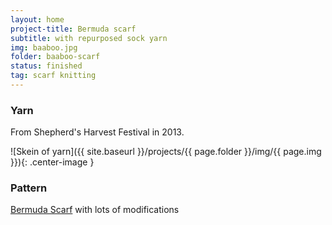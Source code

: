 ```yaml
---
layout: home
project-title: Bermuda scarf
subtitle: with repurposed sock yarn
img: baaboo.jpg
folder: baaboo-scarf
status: finished
tag: scarf knitting
---
```

### Yarn
From Shepherd's Harvest Festival in 2013.


![Skein of yarn]({{ site.baseurl }}/projects/{{ page.folder }}/img/{{ page.img }}){: .center-image }

### Pattern
[Bermuda Scarf](https://www.ravelry.com/patterns/library/bermuda-scarf) with lots of modifications